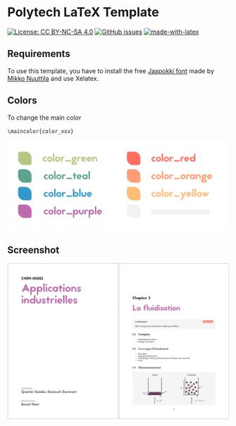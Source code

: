 # Polytech LaTeX Template


[![License: CC BY-NC-SA 4.0](https://img.shields.io/badge/License-CC%20BY--NC--SA%204.0-lightgrey.svg?style=for-the-badge)](https://creativecommons.org/licenses/by-nc-sa/4.0/)
[![GitHub issues](https://img.shields.io/github/issues/quentinguidee/Polytech-LaTeX-Template.svg?style=for-the-badge)](https://github.com/quentinguidee/Polytech-LaTeX-Template/issues)
[![made-with-latex](https://img.shields.io/badge/Made%20with-LaTeX-1f425f.svg?style=for-the-badge)](https://www.latex-project.org/)

## Requirements

To use this template, you have to install the free [Jaapokki font](https://mikkonuuttila.com/jaapokki/) made by [Mikko Nuuttila](https://www.behance.net/MikkoNuuttila) and use Xelatex.

## Colors

To change the main color

```
\maincolor{color_xxx}
```

![colors](https://github.com/quentinguidee/Polytech-LaTeX-Template/blob/master/imgs/colors-.png)

## Screenshot

![screenshot](https://github.com/quentinguidee/Polytech-LaTeX-Template/blob/master/imgs/exemplecomplet.png)